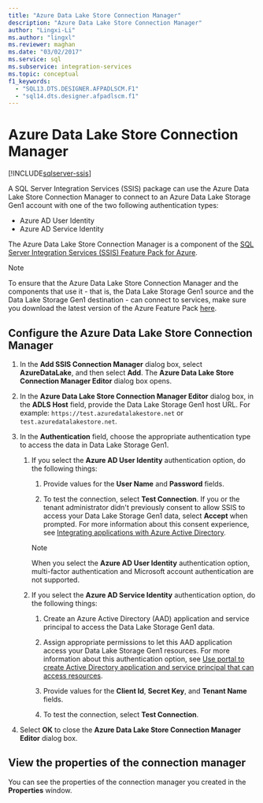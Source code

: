 ```yaml
---
title: "Azure Data Lake Store Connection Manager"
description: "Azure Data Lake Store Connection Manager"
author: "Lingxi-Li"
ms.author: "lingxl"
ms.reviewer: maghan
ms.date: "03/02/2017"
ms.service: sql
ms.subservice: integration-services
ms.topic: conceptual
f1_keywords:
  - "SQL13.DTS.DESIGNER.AFPADLSCM.F1"
  - "sql14.dts.designer.afpadlscm.f1"
---
```

# Azure Data Lake Store Connection Manager

[!INCLUDE[sqlserver-ssis](../../includes/applies-to-version/sqlserver-ssis.md)]


A SQL Server Integration Services (SSIS) package can use the Azure Data Lake Store Connection Manager to connect to an Azure Data Lake Storage Gen1 account with one of the two following authentication types:
-   Azure AD User Identity
-   Azure AD Service Identity 

The Azure Data Lake Store Connection Manager is a component of the [SQL Server Integration Services (SSIS) Feature Pack for Azure](../../integration-services/azure-feature-pack-for-integration-services-ssis.md).

> [!NOTE]
> To ensure that the Azure Data Lake Store Connection Manager and the components that use it - that is, the Data Lake Storage Gen1 source and the Data Lake Storage Gen1 destination - can connect to services, make sure you download the latest version of the Azure Feature Pack [here](https://www.microsoft.com/download/details.aspx?id=49492). 
 
## Configure the Azure Data Lake Store Connection Manager

1.  In the **Add SSIS Connection Manager** dialog box, select **AzureDataLake**, and then select **Add**. The **Azure Data Lake Store Connection Manager Editor** dialog box opens.
  
2.  In the **Azure Data Lake Store Connection Manager Editor** dialog box, in the **ADLS Host** field, provide the Data Lake Storage Gen1 host URL. For example: `https://test.azuredatalakestore.net` or `test.azuredatalakestore.net`.
  
3.  In the **Authentication** field, choose the appropriate authentication type to access the data in Data Lake Storage Gen1.

    1.  If you select the **Azure AD User Identity** authentication option, do the following things:
        1. Provide values for the **User Name** and **Password** fields. 
    
        2. To test the connection, select **Test Connection**. If you or the tenant administrator didn't previously consent to allow SSIS to access your Data Lake Storage Gen1 data, select **Accept** when prompted. For more information about this consent experience, see [Integrating applications with Azure Active Directory](/azure/active-directory/manage-apps/plan-an-application-integration#integrating-applications-with-azure-ad).
    
        > [!NOTE] 
        > When you select the **Azure AD User Identity** authentication option, multi-factor authentication and Microsoft account authentication are not supported.
    
    2. If you select the **Azure AD Service Identity** authentication option, do the following things:
        1. Create an Azure Active Directory (AAD) application and service principal to access the Data Lake Storage Gen1 data.
    
        2. Assign appropriate permissions to let this AAD application access your Data Lake Storage Gen1 resources. For more information about this authentication option, see [Use portal to create Active Directory application and service principal that can access resources](/azure/azure-resource-manager/resource-group-create-service-principal-portal).
    
        3. Provide values for the **Client Id**, **Secret Key**, and **Tenant Name** fields.
    
        4. To test the connection, select **Test Connection**.  
  
6.  Select **OK** to close the **Azure Data Lake Store Connection Manager Editor** dialog box.  

## View the properties of the connection manager
You can see the properties of the connection manager you created in the **Properties** window.  
  
